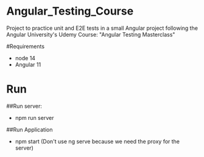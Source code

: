 # Angular_Testing_Course
Project to practice unit and E2E tests in a small Angular project following the Angular University's Udemy Course: "Angular Testing Masterclass"

#Requirements
- node 14
- Angular 11

# Run
##Run server:
- npm run server

##Run Application
- npm start (Don't use ng serve because we need the proxy for the server)
